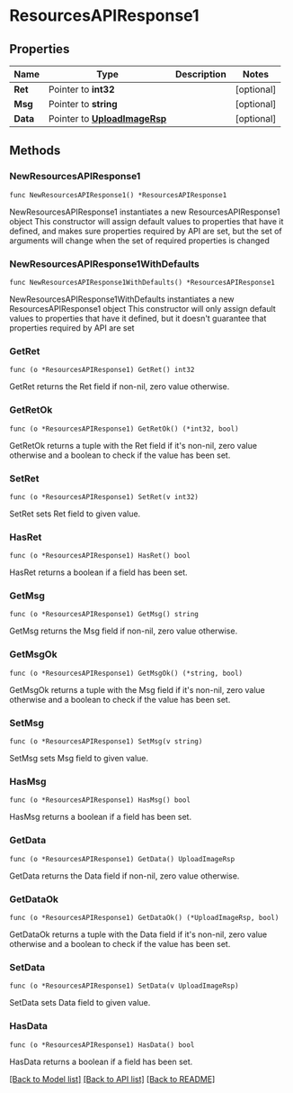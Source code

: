 # ResourcesAPIResponse1

## Properties

Name | Type | Description | Notes
------------ | ------------- | ------------- | -------------
**Ret** | Pointer to **int32** |  | [optional] 
**Msg** | Pointer to **string** |  | [optional] 
**Data** | Pointer to [**UploadImageRsp**](UploadImageRsp.md) |  | [optional] 

## Methods

### NewResourcesAPIResponse1

`func NewResourcesAPIResponse1() *ResourcesAPIResponse1`

NewResourcesAPIResponse1 instantiates a new ResourcesAPIResponse1 object
This constructor will assign default values to properties that have it defined,
and makes sure properties required by API are set, but the set of arguments
will change when the set of required properties is changed

### NewResourcesAPIResponse1WithDefaults

`func NewResourcesAPIResponse1WithDefaults() *ResourcesAPIResponse1`

NewResourcesAPIResponse1WithDefaults instantiates a new ResourcesAPIResponse1 object
This constructor will only assign default values to properties that have it defined,
but it doesn't guarantee that properties required by API are set

### GetRet

`func (o *ResourcesAPIResponse1) GetRet() int32`

GetRet returns the Ret field if non-nil, zero value otherwise.

### GetRetOk

`func (o *ResourcesAPIResponse1) GetRetOk() (*int32, bool)`

GetRetOk returns a tuple with the Ret field if it's non-nil, zero value otherwise
and a boolean to check if the value has been set.

### SetRet

`func (o *ResourcesAPIResponse1) SetRet(v int32)`

SetRet sets Ret field to given value.

### HasRet

`func (o *ResourcesAPIResponse1) HasRet() bool`

HasRet returns a boolean if a field has been set.

### GetMsg

`func (o *ResourcesAPIResponse1) GetMsg() string`

GetMsg returns the Msg field if non-nil, zero value otherwise.

### GetMsgOk

`func (o *ResourcesAPIResponse1) GetMsgOk() (*string, bool)`

GetMsgOk returns a tuple with the Msg field if it's non-nil, zero value otherwise
and a boolean to check if the value has been set.

### SetMsg

`func (o *ResourcesAPIResponse1) SetMsg(v string)`

SetMsg sets Msg field to given value.

### HasMsg

`func (o *ResourcesAPIResponse1) HasMsg() bool`

HasMsg returns a boolean if a field has been set.

### GetData

`func (o *ResourcesAPIResponse1) GetData() UploadImageRsp`

GetData returns the Data field if non-nil, zero value otherwise.

### GetDataOk

`func (o *ResourcesAPIResponse1) GetDataOk() (*UploadImageRsp, bool)`

GetDataOk returns a tuple with the Data field if it's non-nil, zero value otherwise
and a boolean to check if the value has been set.

### SetData

`func (o *ResourcesAPIResponse1) SetData(v UploadImageRsp)`

SetData sets Data field to given value.

### HasData

`func (o *ResourcesAPIResponse1) HasData() bool`

HasData returns a boolean if a field has been set.


[[Back to Model list]](../README.md#documentation-for-models) [[Back to API list]](../README.md#documentation-for-api-endpoints) [[Back to README]](../README.md)


